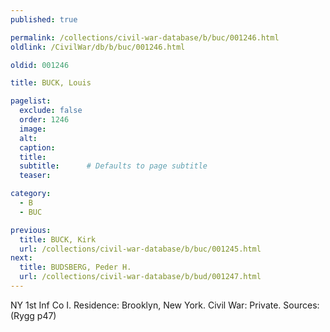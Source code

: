 ```yaml
---
published: true

permalink: /collections/civil-war-database/b/buc/001246.html
oldlink: /CivilWar/db/b/buc/001246.html

oldid: 001246

title: BUCK, Louis

pagelist:
  exclude: false
  order: 1246
  image: 
  alt:
  caption:
  title:
  subtitle:      # Defaults to page subtitle
  teaser:

category: 
  - B 
  - BUC

previous:
  title: BUCK, Kirk
  url: /collections/civil-war-database/b/buc/001245.html  
next:
  title: BUDSBERG, Peder H.
  url: /collections/civil-war-database/b/bud/001247.html   
---
```

NY 1st Inf Co I. Residence: Brooklyn, New York. Civil War: Private. Sources: (Rygg p47)